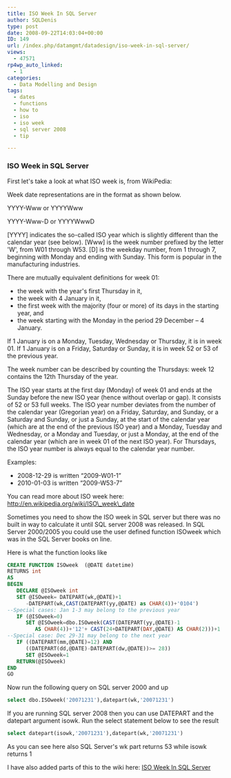```yaml
---
title: ISO Week In SQL Server
author: SQLDenis
type: post
date: 2008-09-22T14:03:04+00:00
ID: 149
url: /index.php/datamgmt/datadesign/iso-week-in-sql-server/
views:
  - 47571
rp4wp_auto_linked:
  - 1
categories:
  - Data Modelling and Design
tags:
  - dates
  - functions
  - how to
  - iso
  - iso week
  - sql server 2008
  - tip

---
```

### ISO Week in SQL Server

First let's take a look at what ISO week is, from WikiPedia:
  
Week date representations are in the format as shown below.
  
YYYY-Www or YYYYWww
  
YYYY-Www-D or YYYYWwwD

[YYYY] indicates the so-called ISO year which is slightly different than the calendar year (see below). [Www] is the week number prefixed by the letter 'W', from W01 through W53. [D] is the weekday number, from 1 through 7, beginning with Monday and ending with Sunday. This form is popular in the manufacturing industries.
  
There are mutually equivalent definitions for week 01:

  * the week with the year's first Thursday in it,
  * the week with 4 January in it,
  * the first week with the majority (four or more) of its days in the starting year, and
  * the week starting with the Monday in the period 29 December – 4 January.

If 1 January is on a Monday, Tuesday, Wednesday or Thursday, it is in week 01. If 1 January is on a Friday, Saturday or Sunday, it is in week 52 or 53 of the previous year.
  
The week number can be described by counting the Thursdays: week 12 contains the 12th Thursday of the year.
  
The ISO year starts at the first day (Monday) of week 01 and ends at the Sunday before the new ISO year (hence without overlap or gap). It consists of 52 or 53 full weeks. The ISO year number deviates from the number of the calendar year (Gregorian year) on a Friday, Saturday, and Sunday, or a Saturday and Sunday, or just a Sunday, at the start of the calendar year (which are at the end of the previous ISO year) and a Monday, Tuesday and Wednesday, or a Monday and Tuesday, or just a Monday, at the end of the calendar year (which are in week 01 of the next ISO year). For Thursdays, the ISO year number is always equal to the calendar year number.
  
Examples:

  * 2008-12-29 is written “2009-W01-1”
  * 2010-01-03 is written “2009-W53-7”

You can read more about ISO week here: http://en.wikipedia.org/wiki/ISO\_week\_date

Sometimes you need to show the ISO week in SQL server but there was no built in way to calculate it until SQL server 2008 was released. In SQL Server 2000/2005 you could use the user defined function ISOweek which was in the SQL Server books on line.
  
Here is what the function looks like

```sql
CREATE FUNCTION ISOweek  (@DATE datetime)
RETURNS int
AS
BEGIN
   DECLARE @ISOweek int
   SET @ISOweek= DATEPART(wk,@DATE)+1
      -DATEPART(wk,CAST(DATEPART(yy,@DATE) as CHAR(4))+'0104')
--Special cases: Jan 1-3 may belong to the previous year
   IF (@ISOweek=0) 
      SET @ISOweek=dbo.ISOweek(CAST(DATEPART(yy,@DATE)-1 
         AS CHAR(4))+'12'+ CAST(24+DATEPART(DAY,@DATE) AS CHAR(2)))+1
--Special case: Dec 29-31 may belong to the next year
   IF ((DATEPART(mm,@DATE)=12) AND 
      ((DATEPART(dd,@DATE)-DATEPART(dw,@DATE))>= 28))
      SET @ISOweek=1
   RETURN(@ISOweek)
END
GO
```

Now run the following query on SQL server 2000 and up

```sql
select dbo.ISOweek('20071231'),datepart(wk,'20071231')
```

If you are running SQL server 2008 then you can use DATEPART and the datepart argument isowk. Run the select statement below to see the result

```sql
select datepart(isowk,'20071231'),datepart(wk,'20071231')
```

As you can see here also SQL Server's wk part returns 53 while isowk returns 1

I have also added parts of this to the wiki here: [ISO Week In SQL Server][1]

 [1]: http://wiki.ltd.local/index.php/ISO_Week_In_SQL_Server